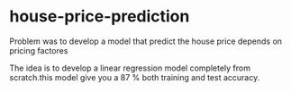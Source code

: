 # house-price-prediction

Problem was to develop a model that predict the house price depends on pricing factores

The idea is to develop a linear regression model completely from scratch.this model give you a 87 % both training and test accuracy.
